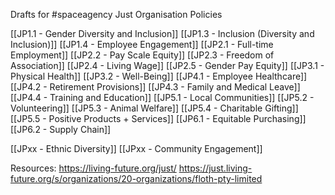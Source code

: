 Drafts for #spaceagency Just Organisation Policies

[[JP1.1 - Gender Diversity and Inclusion]]
[[JP1.3 - Inclusion (Diversity and Inclusion)]]
[[JP1.4 - Employee Engagement]]
[[JP2.1 - Full-time Employment]]
[[JP2.2 - Pay Scale Equity]]
[[JP2.3 - Freedom of Association]]
[[JP2.4 - Living Wage]]
[[JP2.5 - Gender Pay Equity]]
[[JP3.1 - Physical Health]]
[[JP3.2 - Well-Being]]
[[JP4.1 - Employee Healthcare]]
[[JP4.2 - Retirement Provisions]]
[[JP4.3 - Family and Medical Leave]]
[[JP4.4 - Training and Education]]
[[JP5.1 - Local Communities]]
[[JP5.2 - Volunteering]]
[[JP5.3 - Animal Welfare]]
[[JP5.4 - Charitable Gifting]]
[[JP5.5 - Positive Products + Services]]
[[JP6.1 - Equitable Purchasing]]
[[JP6.2 - Supply Chain]]

[[JPxx - Ethnic Diversity]]
[[JPxx - Community Engagement]]


Resources:
https://living-future.org/just/
https://just.living-future.org/s/organizations/20-organizations/floth-pty-limited


